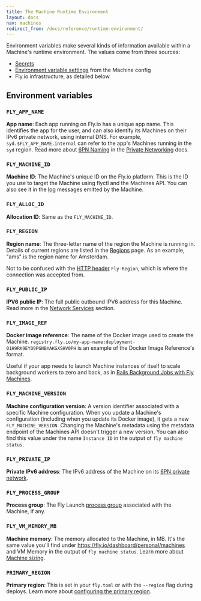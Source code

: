 ```yaml
---
title: The Machine Runtime Environment
layout: docs
nav: machines
redirect_from: /docs/reference/runtime-environment/
---
```


Environment variables make several kinds of information available within a Machine's runtime environment. The values come from three sources:

* [Secrets](/docs/reference/secrets)
* [Environment variable settings](/docs/reference/configuration/#the-env-variables-section) from the Machine config
* Fly.io infrastructure, as detailed below

## Environment variables

### `FLY_APP_NAME`
**App name**: Each app running on Fly.io has a unique app name. This identifies the app for the user, and can also identify its Machines on their IPv6 private network, using internal DNS. For example, `syd.$FLY_APP_NAME.internal` can refer to the app's Machines running in the `syd` region. Read more about [6PN Naming](/docs/networking/private-networking/#fly-io-internal-addresses) in the [Private Networking](/docs/networking/private-networking/) docs.

### `FLY_MACHINE_ID`
**Machine ID**: The Machine's unique ID on the Fly.io platform. This is the ID you use to target the Machine using flyctl and the Machines API. You can also see it in the [log](/docs/flyctl/logs/) messages emitted by the Machine.

### `FLY_ALLOC_ID`
**Allocation ID**: Same as the `FLY_MACHINE_ID`.

### `FLY_REGION`
**Region name**: The three-letter name of the region the Machine is running in. Details of current regions are listed in the [Regions](/docs/regions/) page. As an example, "ams" is the region name for Amsterdam.

Not to be confused with the [HTTP header](/docs/networking/request-headers/#fly-region) `Fly-Region`, which is where the connection was accepted from.

### `FLY_PUBLIC_IP`
**IPV6 public IP**: The full public outbound IPV6 address for this Machine. Read more in the [Network Services](/docs/networking/services/#outbound-ip-addresses) section.

### `FLY_IMAGE_REF`
**Docker image reference**: The name of the Docker image used to create the Machine. `registry.fly.io/my-app-name:deployment-01H9RK9EYO9PGNBYAKGXSHV0PH` is an example of the Docker Image Reference's format.

Useful if your app needs to launch Machine instances of itself to scale background workers to zero and back, as in [Rails Background Jobs with Fly Machines](https://fly.io/ruby-dispatch/rails-background-jobs-with-fly-machines/).

### `FLY_MACHINE_VERSION`
**Machine configuration version**: A version identifier associated with a specific Machine configuration. When you update a Machine's configuration (including when you update its Docker image), it gets a new `FLY_MACHINE_VERSION`. Changing the Machine's metadata using the metadata endpoint of the Machines API doesn't trigger a new version. You can also find this value under the name `Instance ID` in the output of `fly machine status`.

### `FLY_PRIVATE_IP`
**Private IPv6 address**: The IPv6 address of the Machine on its [6PN private network](/docs/networking/private-networking/).

### `FLY_PROCESS_GROUP`
**Process group**: The Fly Launch [process group](/docs/apps/processes) associated with the Machine, if any. 

### `FLY_VM_MEMORY_MB`
**Machine memory**: The memory allocated to the Machine, in MB. It's the same value you'll find under https://fly.io/dashboard/personal/machines and VM Memory in the output of `fly machine status`. Learn more about [Machine sizing](/docs/machines/guides-examples/machine-sizing/).

### `PRIMARY_REGION`
**Primary region**: This is set in your `fly.toml` or with the `--region` flag during deploys. Learn more about [configuring the primary region](/docs/reference/configuration/#primary-region).
 